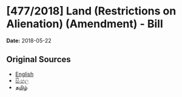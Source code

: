 # [477/2018] Land (Restrictions  on Alienation) (Amendment) - Bill

**Date:** 2018-05-22

## Original Sources

- [English](https://documents.gov.lk/view/bills/2018/5/477-2018_E.pdf)
- [සිංහල](https://documents.gov.lk/view/bills/2018/5/477-2018_S.pdf)
- [தமிழ்](https://documents.gov.lk/view/bills/2018/5/477-2018_T.pdf)
